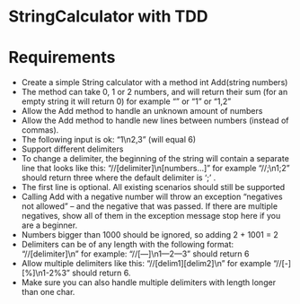 # StringCalculator  with TDD
# Requirements
- Create a simple String calculator with a method int Add(string numbers)
- The method can take 0, 1 or 2 numbers, and will return their sum (for an empty string it will return 0) for example “” or “1” or “1,2”
- Allow the Add method to handle an unknown amount of numbers
- Allow the Add method to handle new lines between numbers (instead of commas).
- The following input is ok: “1\n2,3” (will equal 6)
- Support different delimiters
- To change a delimiter, the beginning of the string will contain a separate line that looks like this: “//[delimiter]\n[numbers…]” for example “//;\n1;2” should return three where the default delimiter is ‘;’ .
- The first line is optional. All existing scenarios should still be supported
- Calling Add with a negative number will throw an exception “negatives not allowed” – and the negative that was passed. If there are multiple negatives, show all of them in the exception message stop here if you are a beginner.
- Numbers bigger than 1000 should be ignored, so adding 2 + 1001 = 2
- Delimiters can be of any length with the following format: “//[delimiter]\n” for example: “//[—]\n1—2—3” should return 6
- Allow multiple delimiters like this: “//[delim1][delim2]\n” for example “//[-][%]\n1-2%3” should return 6.
- Make sure you can also handle multiple delimiters with length longer than one char.
